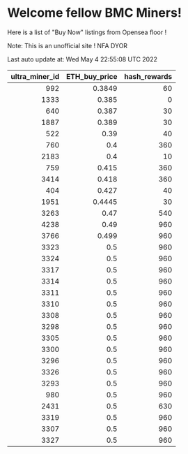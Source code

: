 # Welcome fellow BMC Miners!
Here is a list of "Buy Now" listings from Opensea floor !

Note: This is an unofficial site ! NFA DYOR


Last auto update at: Wed May  4 22:55:08 UTC 2022


|   ultra_miner_id |   ETH_buy_price |   hash_rewards |
|-----------------:|----------------:|---------------:|
|              992 |          0.3849 |             60 |
|             1333 |          0.385  |              0 |
|              640 |          0.387  |             30 |
|             1887 |          0.389  |             30 |
|              522 |          0.39   |             40 |
|              760 |          0.4    |            360 |
|             2183 |          0.4    |             10 |
|              759 |          0.415  |            360 |
|             3414 |          0.418  |            360 |
|              404 |          0.427  |             40 |
|             1951 |          0.4445 |             30 |
|             3263 |          0.47   |            540 |
|             4238 |          0.49   |            960 |
|             3766 |          0.499  |            960 |
|             3323 |          0.5    |            960 |
|             3324 |          0.5    |            960 |
|             3317 |          0.5    |            960 |
|             3314 |          0.5    |            960 |
|             3311 |          0.5    |            960 |
|             3310 |          0.5    |            960 |
|             3308 |          0.5    |            960 |
|             3298 |          0.5    |            960 |
|             3305 |          0.5    |            960 |
|             3300 |          0.5    |            960 |
|             3296 |          0.5    |            960 |
|             3326 |          0.5    |            960 |
|             3293 |          0.5    |            960 |
|              980 |          0.5    |            960 |
|             2431 |          0.5    |            630 |
|             3319 |          0.5    |            960 |
|             3307 |          0.5    |            960 |
|             3327 |          0.5    |            960 |